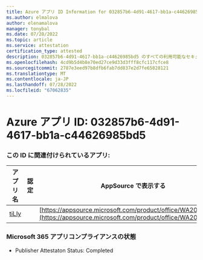 ```yaml
---
title: Azure アプリ ID Information for 032857b6-4d91-4617-bb1a-c44626985bd5
ms.author: elmalova
author: elenamalova
manager: tonybal
ms.date: 07/28/2022
ms.topic: article
ms.service: attestation
certification_type: attested
description: 032857b6-4d91-4617-bb1a-c44626985bd5 のすべての利用可能なセキュリティとコンプライアンス情報。
ms.openlocfilehash: 4cd9b5d4b8e70ed27ce9d33d3fff8cfc117cfce8
ms.sourcegitcommit: 2787e3eed97b8dfb6fab7dd837e2d7fe65828121
ms.translationtype: MT
ms.contentlocale: ja-JP
ms.lasthandoff: 07/28/2022
ms.locfileid: "67062835"
---
```

# <a name="azure-app-id-032857b6-4d91-4617-bb1a-c44626985bd5"></a>Azure アプリ ID: 032857b6-4d91-4617-bb1a-c44626985bd5


### <a name="apps-associated-with-this-id"></a>この ID に関連付けられているアプリ:
| **アプリ名** | **認定** | **AppSource で表示する** |
|--------------|---------------|-----------------------|
| [tiLly](../forward/WA200003825.md) |  | [https://appsource.microsoft.com/product/office/WA200003825](https://appsource.microsoft.com/product/office/WA200003825) |

### <a name="microsoft-365-app-compliance-status"></a>Microsoft 365 アプリコンプライアンスの状態
- Publisher Attestaton Status: Completed
